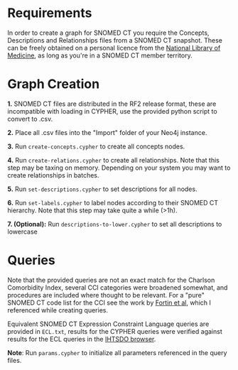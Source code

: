 # Requirements
In order to create a graph for SNOMED CT you require the Concepts, Descriptions and Relationships files from a SNOMED CT snapshot. These can be freely obtained on a personal licence from the [National Library of Medicine](https://www.nlm.nih.gov/healthit/snomedct/index.html), as long as you're in a SNOMED CT member territory.

# Graph Creation

**1.** SNOMED CT files are distributed in the RF2 release format, these are incompatible with loading in CYPHER, use the provided python script to convert to .csv.

**2.** Place all .csv files into the "Import" folder of your Neo4j instance.

**3.** Run `create-concepts.cypher` to create all concepts nodes.

**4.** Run `create-relations.cypher` to create all relationships. Note that this step may be taxing on memory. Depending on your system you may want to create relationships in batches.

**5.** Run `set-descriptions.cypher` to set descriptions for all nodes.

**6.** Run `set-labels.cypher` to label nodes according to their SNOMED CT hierarchy. Note that this step may take quite a while (>1h).

**7. (Optional):** Run `descriptions-to-lower.cypher` to set all descriptions to lowercase

# Queries

Note that the provided queries are not an exact match for the Charlson Comorbidity Index, several CCI categories were broadened somewhat, and procedures are included where thought to be relevant. For a "pure" SNOMED CT code list for the CCI see the work by [Fortin et al](https://www.ncbi.nlm.nih.gov/pmc/articles/PMC9541054/), which I referenced while creating queries.

Equivalent SNOMED CT Expression Constraint Language queries are provided in `ECL.txt`, results for the CYPHER queries were verified against results for the ECL queries in the [IHTSDO browser](https://browser.ihtsdotools.org/?).

**Note**: Run `params.cypher` to initialize all parameters referenced in the query files.